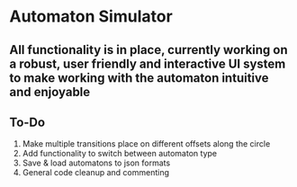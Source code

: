 # Automaton Simulator
## All functionality is in place, currently working on a robust, user friendly and interactive UI system to make working with the automaton intuitive and enjoyable


## To-Do
1. Make multiple transitions place on different offsets along the circle
2. Add functionality to switch between automaton type
3. Save & load automatons to json formats
4. General code cleanup and commenting
